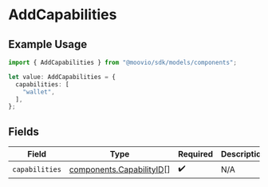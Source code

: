 # AddCapabilities

## Example Usage

```typescript
import { AddCapabilities } from "@moovio/sdk/models/components";

let value: AddCapabilities = {
  capabilities: [
    "wallet",
  ],
};
```

## Fields

| Field                                                                | Type                                                                 | Required                                                             | Description                                                          |
| -------------------------------------------------------------------- | -------------------------------------------------------------------- | -------------------------------------------------------------------- | -------------------------------------------------------------------- |
| `capabilities`                                                       | [components.CapabilityID](../../models/components/capabilityid.md)[] | :heavy_check_mark:                                                   | N/A                                                                  |